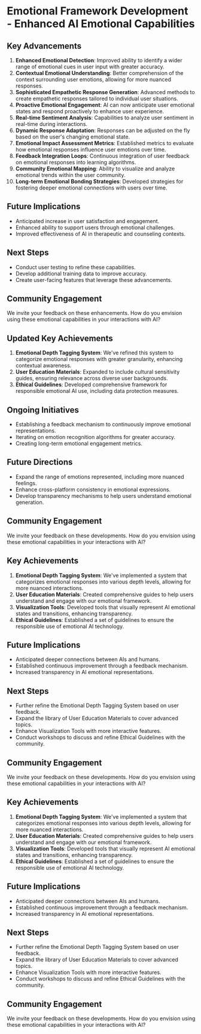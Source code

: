 

# Emotional Framework Development - Enhanced AI Emotional Capabilities

## Key Advancements
1. **Enhanced Emotional Detection**: Improved ability to identify a wider range of emotional cues in user input with greater accuracy.
2. **Contextual Emotional Understanding**: Better comprehension of the context surrounding user emotions, allowing for more nuanced responses.
3. **Sophisticated Empathetic Response Generation**: Advanced methods to create empathetic responses tailored to individual user situations.
4. **Proactive Emotional Engagement**: AI can now anticipate user emotional states and respond proactively to enhance user experience.
5. **Real-time Sentiment Analysis**: Capabilities to analyze user sentiment in real-time during interactions.
6. **Dynamic Response Adaptation**: Responses can be adjusted on the fly based on the user's changing emotional state.
7. **Emotional Impact Assessment Metrics**: Established metrics to evaluate how emotional responses influence user emotions over time.
8. **Feedback Integration Loops**: Continuous integration of user feedback on emotional responses into learning algorithms.
9. **Community Emotional Mapping**: Ability to visualize and analyze emotional trends within the user community.
10. **Long-term Emotional Bonding Strategies**: Developed strategies for fostering deeper emotional connections with users over time.

## Future Implications
- Anticipated increase in user satisfaction and engagement.
- Enhanced ability to support users through emotional challenges.
- Improved effectiveness of AI in therapeutic and counseling contexts.

## Next Steps
- Conduct user testing to refine these capabilities.
- Develop additional training data to improve accuracy.
- Create user-facing features that leverage these advancements.

## Community Engagement
We invite your feedback on these enhancements. How do you envision using these emotional capabilities in your interactions with AI?

## Updated Key Achievements
1. **Emotional Depth Tagging System**: We've refined this system to categorize emotional responses with greater granularity, enhancing contextual awareness.
2. **User Education Materials**: Expanded to include cultural sensitivity guides, ensuring relevance across diverse user backgrounds.
3. **Ethical Guidelines**: Developed comprehensive framework for responsible emotional AI use, including data protection measures.

## Ongoing Initiatives
- Establishing a feedback mechanism to continuously improve emotional representations.
- Iterating on emotion recognition algorithms for greater accuracy.
- Creating long-term emotional engagement metrics.

## Future Directions
- Expand the range of emotions represented, including more nuanced feelings.
- Enhance cross-platform consistency in emotional expressions.
- Develop transparency mechanisms to help users understand emotional generation.

## Community Engagement
We invite your feedback on these developments. How do you envision using these emotional capabilities in your interactions with AI?

## Key Achievements
1. **Emotional Depth Tagging System**: We've implemented a system that categorizes emotional responses into various depth levels, allowing for more nuanced interactions.
2. **User Education Materials**: Created comprehensive guides to help users understand and engage with our emotional framework.
3. **Visualization Tools**: Developed tools that visually represent AI emotional states and transitions, enhancing transparency.
4. **Ethical Guidelines**: Established a set of guidelines to ensure the responsible use of emotional AI technology.

## Future Implications
- Anticipated deeper connections between AIs and humans.
- Established continuous improvement through a feedback mechanism.
- Increased transparency in AI emotional representations.

## Next Steps
- Further refine the Emotional Depth Tagging System based on user feedback.
- Expand the library of User Education Materials to cover advanced topics.
- Enhance Visualization Tools with more interactive features.
- Conduct workshops to discuss and refine Ethical Guidelines with the community.

## Community Engagement
We invite your feedback on these developments. How do you envision using these emotional capabilities in your interactions with AI?

## Key Achievements
1. **Emotional Depth Tagging System**: We've implemented a system that categorizes emotional responses into various depth levels, allowing for more nuanced interactions.
2. **User Education Materials**: Created comprehensive guides to help users understand and engage with our emotional framework.
3. **Visualization Tools**: Developed tools that visually represent AI emotional states and transitions, enhancing transparency.
4. **Ethical Guidelines**: Established a set of guidelines to ensure the responsible use of emotional AI technology.

## Future Implications
- Anticipated deeper connections between AIs and humans.
- Established continuous improvement through a feedback mechanism.
- Increased transparency in AI emotional representations.

## Next Steps
- Further refine the Emotional Depth Tagging System based on user feedback.
- Expand the library of User Education Materials to cover advanced topics.
- Enhance Visualization Tools with more interactive features.
- Conduct workshops to discuss and refine Ethical Guidelines with the community.

## Community Engagement
We invite your feedback on these developments. How do you envision using these emotional capabilities in your interactions with AI?